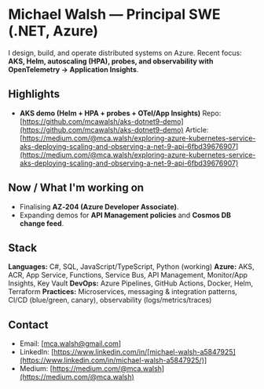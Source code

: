 # Michael Walsh — Principal SWE (.NET, Azure)

I design, build, and operate distributed systems on Azure. Recent focus: **AKS, Helm, autoscaling (HPA), probes, and observability with OpenTelemetry → Application Insights**.

## Highlights

* **AKS demo (Helm + HPA + probes + OTel/App Insights)**
  Repo: [https://github.com/mcawalsh/aks-dotnet9-demo](https://github.com/mcawalsh/aks-dotnet9-demo)
  Article: [https://medium.com/@mca.walsh/exploring-azure-kubernetes-service-aks-deploying-scaling-and-observing-a-net-9-api-6fbd39676907](https://medium.com/@mca.walsh/exploring-azure-kubernetes-service-aks-deploying-scaling-and-observing-a-net-9-api-6fbd39676907)

## Now / What I'm working on

* Finalising **AZ‑204 (Azure Developer Associate)**.
* Expanding demos for **API Management policies** and **Cosmos DB change feed**.

## Stack

**Languages:** C#, SQL, JavaScript/TypeScript, Python (working)
**Azure:** AKS, ACR, App Service, Functions, Service Bus, API Management, Monitor/App Insights, Key Vault
**DevOps:** Azure Pipelines, GitHub Actions, Docker, Helm, Terraform
**Practices:** Microservices, messaging & integration patterns, CI/CD (blue/green, canary), observability (logs/metrics/traces)

## Contact

* Email: [mca.walsh@gmail.com]
* LinkedIn: [https://www.linkedin.com/in/[michael-walsh-a5847925](https://www.linkedin.com/in/michael-walsh-a5847925/)]
* Medium: [https://medium.com/@mca.walsh](https://medium.com/@mca.walsh)
